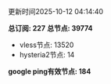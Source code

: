 更新时间2025-10-12 04:14:40

**总订阅: 227**
**总节点: 39774**
- vless节点: 13520
- hysteria2节点: 14

**google ping有效节点: 184**
